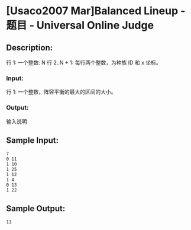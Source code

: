 # [Usaco2007 Mar]Balanced Lineup - 题目 - Universal Online Judge

## Description: 

行 1: 一个整数: N 行 2..N + 1: 每行两个整数，为种族 ID 和 x 坐标。

### Input: 

行 1: 一个整数，阵容平衡的最大的区间的大小。

### Output: 

输入说明 


## Sample Input: 
```
7
0 11
1 10
1 25
1 12
1 4
0 13
1 22

```

## Sample Output: 
```
11
```
